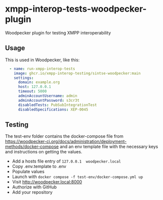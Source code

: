 # xmpp-interop-tests-woodpecker-plugin

Woodpecker plugin for testing XMPP interoperability

## Usage

This is used in Woodpecker, like this:

```yaml
  - name: run-xmpp-interop-tests
    image: ghcr.io/xmpp-interop-testing/sintse-woodpecker:main
    settings:
      domain: example.org
      host: 127.0.0.1
      timeout: 5000
      adminAccountUsername: admin
      adminAccountPassword: s3cr3t
      disabledTests: PubSubIntegrationTest
      disabledSpecifications: XEP-0045
```

## Testing

The test-env folder contains the docker-compose file from https://woodpecker-ci.org/docs/administration/deployment-methods/docker-compose and an env template file with the necessary keys and instructions on getting the values.

* Add a hosts file entry of `127.0.0.1  woodpecker.local`
* Copy .env.template to .env
* Populate values
* Launch with `docker compose -f test-env/docker-compose.yml up`
* Visit http://woodpecker.local:8000
* Authorize with GitHub
* Add your repository
